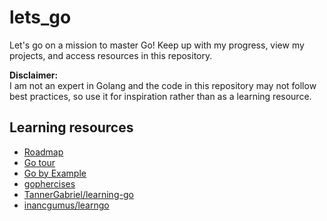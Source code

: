 # lets_go

Let's go on a mission to master Go! Keep up with my progress, view my projects, and access resources in this repository.

**Disclaimer:**  
I am not an expert in Golang and the code in this repository may not follow best practices, so use it for inspiration rather than as a learning resource.

## Learning resources
- [Roadmap](https://roadmap.sh/golang)
- [Go tour](https://tour.go.dev)
- [Go by Example](https://gobyexample.com/)
- [gophercises](https://gophercises.com/)
- [TannerGabriel/learning-go](https://github.com/TannerGabriel/learning-go)
- [inancgumus/learngo](https://github.com/inancgumus/learngo)
